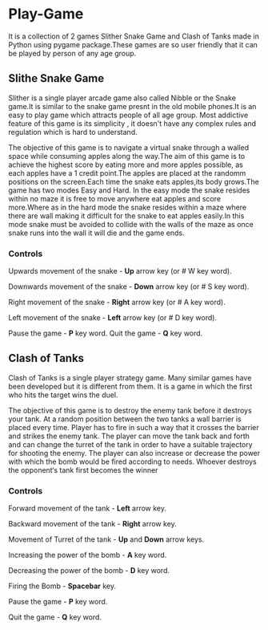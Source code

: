 # Play-Game
It is a collection of 2 games Slither Snake Game and Clash of Tanks made in Python using pygame package.These games are so user friendly that it can be played by person of any age group.


## Slithe Snake Game
Slither is a single player arcade game also called Nibble or the Snake game.It is similar to the snake game presnt in the old mobile phones.It is an easy to play game which attracts people of all age group. Most addictive feature of this game is its simplicity , it doesn't have any complex rules and regulation which is hard to understand.

The objective of this game is to navigate a virtual snake through a walled space while consuming apples along the way.The aim of this game is to achieve the highest score by eating more and more apples possible, as each apples have a 1 credit point.The apples are placed at the randomm positions on the screen.Each time the snake eats apples,its body grows.The game has two modes Easy and Hard. In the easy mode the snake resides within no maze it is free to move anywhere eat apples and score more.Where as in the hard mode the snake resides within a maze where there are wall making it difficult for the snake to eat apples easily.In this mode snake must be avoided to collide with the walls of the maze as once snake runs into the wall it will die and the game ends.

### Controls
Upwards movement of the snake   - **Up** arrow key (or # W key word).

Downwards movement of the snake - **Down** arrow key (or # S key word).

Right movement of the snake     - **Right** arrow key (or # A key word).

Left movement of the snake      - **Left** arrow key (or # D key word).


Pause the game  - **P** key word.
Quit the game   - **Q** key word.


## Clash of Tanks
Clash of Tanks is a single player strategy game. Many similar games have been developed but it is different from them. It is a game in which the first who hits the target wins the duel.

The objective of this game is to destroy the enemy tank before it destroys your tank. At a random position between the two tanks a wall barrier is placed every time. Player has to fire in such a way that it crosses the barrier and strikes the enemy tank. The player can move the tank back and forth and can change the turret of the tank in order to have a suitable trajectory for shooting the enemy. The player can also increase or decrease the power with which the bomb would be fired according to needs. Whoever destroys the opponent‘s tank first becomes the winner

### Controls
Forward movement of the tank  - **Left** arrow key.

Backward movement of the tank - **Right** arrow key.


Movement of Turret of the tank - **Up** and **Down** arrow keys.


Increasing the power of the bomb  - **A** key word.

Decreasing the power of the bomb  - **D** key word.


Firing the Bomb - **Spacebar** key.


Pause the game  - **P** key word.

Quit the game   - **Q** key word.


